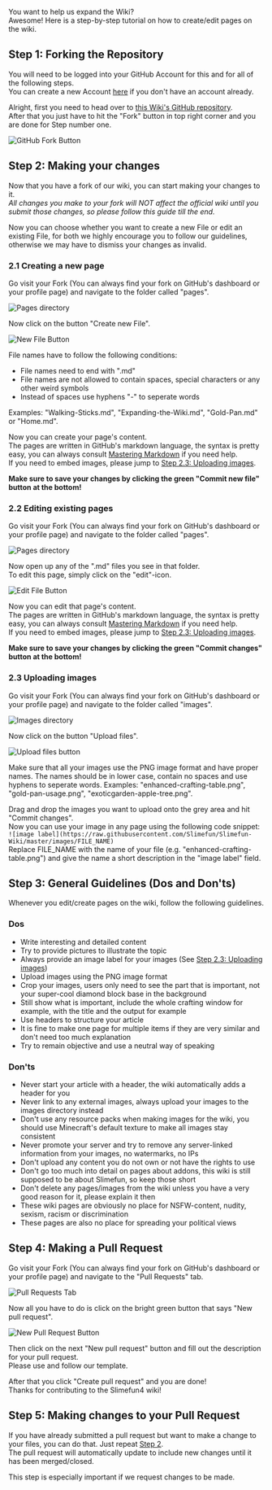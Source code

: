 You want to help us expand the Wiki?<br>
Awesome! Here is a step-by-step tutorial on how to create/edit pages on the wiki.

## Step 1: Forking the Repository
You will need to be logged into your GitHub Account for this and for all of the following steps.<br>
You can create a new Account [here](https://github.com/join) if you don't have an account already.

Alright, first you need to head over to [this Wiki's GitHub repository](https://github.com/Slimefun/Slimefun-Wiki/).<br>
After that you just have to hit the "Fork" button in top right corner and you are done for Step number one.

![GitHub Fork Button](https://raw.githubusercontent.com/Slimefun/Slimefun-Wiki/master/images/github-tutorial-fork.png)

## Step 2: Making your changes
Now that you have a fork of our wiki, you can start making your changes to it. <br>
_All changes you make to your fork will NOT affect the official wiki until you submit those changes, so please follow this guide till the end._

Now you can choose whether you want to create a new File or edit an existing File, for both we highly encourage you to follow our guidelines, otherwise we may have to dismiss your changes as invalid.

### 2.1 Creating a new page
Go visit your Fork (You can always find your fork on GitHub's dashboard or your profile page) and navigate to the folder called "pages".

![Pages directory](https://raw.githubusercontent.com/Slimefun/Slimefun-Wiki/master/images/github-tutorial-pages.png)

Now click on the button "Create new File".

![New File Button](https://raw.githubusercontent.com/Slimefun/Slimefun-Wiki/master/images/github-tutorial-new-file.png)

File names have to follow the following conditions:
* File names need to end with ".md"
* File names are not allowed to contain spaces, special characters or any other weird symbols
* Instead of spaces use hyphens "-" to seperate words

Examples: "Walking-Sticks.md", "Expanding-the-Wiki.md", "Gold-Pan.md" or "Home.md".

Now you can create your page's content.<br>
The pages are written in GitHub's markdown language, the syntax is pretty easy, you can always consult [Mastering Markdown](https://guides.github.com/features/mastering-markdown/) if you need help.<br>
If you need to embed images, please jump to [Step 2.3: Uploading images](#23-uploading-images).

**Make sure to save your changes by clicking the green "Commit new file" button at the bottom!**

### 2.2 Editing existing pages
Go visit your Fork (You can always find your fork on GitHub's dashboard or your profile page) and navigate to the folder called "pages".

![Pages directory](https://raw.githubusercontent.com/Slimefun/Slimefun-Wiki/master/images/github-tutorial-pages.png)

Now open up any of the ".md" files you see in that folder.<br>
To edit this page, simply click on the "edit"-icon.

![Edit File Button](https://raw.githubusercontent.com/Slimefun/Slimefun-Wiki/master/images/github-tutorial-edit.png)

Now you can edit that page's content.<br>
The pages are written in GitHub's markdown language, the syntax is pretty easy, you can always consult [Mastering Markdown](https://guides.github.com/features/mastering-markdown/) if you need help.<br>
If you need to embed images, please jump to [Step 2.3: Uploading images](#23-uploading-images).

**Make sure to save your changes by clicking the green "Commit changes" button at the bottom!**

### 2.3 Uploading images
Go visit your Fork (You can always find your fork on GitHub's dashboard or your profile page) and navigate to the folder called "images".

![Images directory](https://raw.githubusercontent.com/Slimefun/Slimefun-Wiki/master/images/github-tutorial-images.png)

Now click on the button "Upload files".

![Upload files button](https://raw.githubusercontent.com/Slimefun/Slimefun-Wiki/master/images/github-tutorial-upload-image.png)

Make sure that all your images use the PNG image format and have proper names.
The names should be in lower case, contain no spaces and use hyphens to seperate words.
Examples: "enhanced-crafting-table.png", "gold-pan-usage.png", "exoticgarden-apple-tree.png".

Drag and drop the images you want to upload onto the grey area and hit "Commit changes".<br>
Now you can use your image in any page using the following code snippet:<br>
```![image label](https://raw.githubusercontent.com/Slimefun/Slimefun-Wiki/master/images/FILE_NAME)```<br>
Replace FILE_NAME with the name of your file (e.g. "enhanced-crafting-table.png") and give the name a short description in the "image label" field.

## Step 3: General Guidelines (Dos and Don'ts)
Whenever you edit/create pages on the wiki, follow the following guidelines.

### **Dos**
* Write interesting and detailed content
* Try to provide pictures to illustrate the topic
* Always provide an image label for your images (See [Step 2.3: Uploading images](#23-uploading-images))
* Upload images using the PNG image format
* Crop your images, users only need to see the part that is important, not your super-cool diamond block base in the background
* Still show what is important, include the whole crafting window for example, with the title and the output for example
* Use headers to structure your article
* It is fine to make one page for multiple items if they are very similar and don't need too much explanation
* Try to remain objective and use a neutral way of speaking

### **Don'ts**
* Never start your article with a header, the wiki automatically adds a header for you
* Never link to any external images, always upload your images to the images directory instead
* Don't use any resource packs when making images for the wiki, you should use Minecraft's default texture to make all images stay consistent
* Never promote your server and try to remove any server-linked information from your images, no watermarks, no IPs
* Don't upload any content you do not own or not have the rights to use
* Don't go too much into detail on pages about addons, this wiki is still supposed to be about Slimefun, so keep those short
* Don't delete any pages/images from the wiki unless you have a very good reason for it, please explain it then
* These wiki pages are obviously no place for NSFW-content, nudity, sexism, racism or discrimination
* These pages are also no place for spreading your political views

## Step 4: Making a Pull Request
Go visit your Fork (You can always find your fork on GitHub's dashboard or your profile page) and navigate to the "Pull Requests" tab.

![Pull Requests Tab](https://raw.githubusercontent.com/Slimefun/Slimefun-Wiki/master/images/github-tutorial-pr-tab.png)

Now all you have to do is click on the bright green button that says "New pull request".

![New Pull Request Button](https://raw.githubusercontent.com/Slimefun/Slimefun-Wiki/master/images/github-tutorial-pr-button.png)

Then click on the next "New pull request" button and fill out the description for your pull request.<br>
Please use and follow our template.

After that you click "Create pull request" and you are done!<br>
Thanks for contributing to the Slimefun4 wiki!

## Step 5: Making changes to your Pull Request
If you have already submitted a pull request but want to make a change to your files, you can do that.
Just repeat [Step 2](#step-2-making-your-changes).<br>
The pull request will automatically update to include new changes until it has been merged/closed.

This step is especially important if we request changes to be made.
